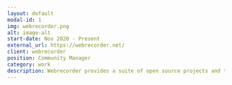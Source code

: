 ```yaml
---
layout: default
modal-id: 1
img: webrecorder.png
alt: image-alt
start-date: Nov 2020 - Present
external_url: https://webrecorder.net/
client: webrecorder
position: Community Manager
category: work
description: Webrecorder provides a suite of open source projects and tools to capture interactive websites and replay them at a later time as accurately as possible. For more information, visit webrecorder.com
---
```

